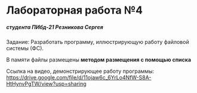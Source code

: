 # Лабораторная работа №4

##### студента ПИбд-21 Резникова Сергея

Задание: Разработать программу, иллюстрирующую работу файловой системы (ФС).

В памяти файлы размещены <strong> методом размещения с помощью списка</strong>

Ссылка на видео, демонстрирующее работу программы: https://drive.google.com/file/d/11ojaw6c_6YrLo4NfW-S8A-HtHynvPgTW/view?usp=sharing
